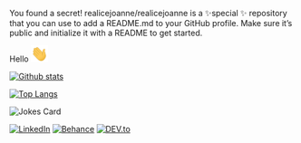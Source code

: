 You found a secret! realicejoanne/realicejoanne is a ✨special ✨ repository that you can use to add a README.md to your GitHub profile.
Make sure it’s public and initialize it with a README to get started.

Hello <img src="https://raw.githubusercontent.com/ABSphreak/ABSphreak/master/gifs/Hi.gif" alt="waving hand" width="30px">

[![Github stats](https://github-readme-stats.vercel.app/api?username=realicejoanne&theme=buefy&count_private=true&show_icons=true)](https://github.com/realicejoanne)

[![Top Langs](https://github-readme-stats.vercel.app/api/top-langs/?username=realicejoanne&layout=compact&langs_count=10&theme=buefy)](https://github.com/realicejoanne)

![Jokes Card](https://readme-jokes.vercel.app/api?theme=buefy)

<p>
  <a href="https://www.linkedin.com/in/patricia-joanne/" target="_blank"><img src="https://img.shields.io/badge/LinkedIn-%230077B5.svg?&style=flat-square&logo=linkedin&logoColor=white" alt="LinkedIn"></a>
  <a href="https://www.behance.net/realicejoanne" target="_blank"><img src="https://img.shields.io/badge/Behance-%23E4405F.svg?&style=flat-square&logo=behance&logoColor=white" alt="Behance"></a>
  <a href="https://dev.to/realicejoanne" target="_blank"><img src="https://img.shields.io/badge/DEV-%230A0A0A.svg?&style=flat-square&logo=DEV.to&logoColor=white" alt="DEV.to"></a>
</p>
